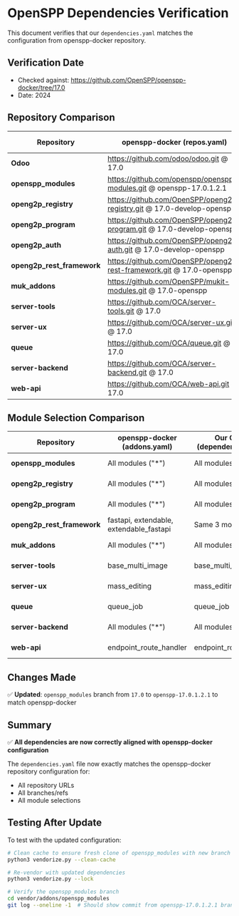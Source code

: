 # OpenSPP Dependencies Verification

This document verifies that our `dependencies.yaml` matches the configuration from openspp-docker repository.

## Verification Date
- Checked against: https://github.com/OpenSPP/openspp-docker/tree/17.0
- Date: 2024

## Repository Comparison

| Repository | openspp-docker (repos.yaml) | Our Config (dependencies.yaml) | Status |
|------------|----------------------------|--------------------------------|---------|
| **Odoo** | https://github.com/odoo/odoo.git @ 17.0 | ✅ Same | ✅ Match |
| **openspp_modules** | https://github.com/openspp/openspp-modules.git @ openspp-17.0.1.2.1 | ✅ Updated to match | ✅ Match |
| **openg2p_registry** | https://github.com/OpenSPP/openg2p-registry.git @ 17.0-develop-openspp | ✅ Same | ✅ Match |
| **openg2p_program** | https://github.com/OpenSPP/openg2p-program.git @ 17.0-develop-openspp | ✅ Same | ✅ Match |
| **openg2p_auth** | https://github.com/OpenSPP/openg2p-auth.git @ 17.0-develop-openspp | ✅ Same | ✅ Match |
| **openg2p_rest_framework** | https://github.com/OpenSPP/openg2p-rest-framework.git @ 17.0-openspp | ✅ Same | ✅ Match |
| **muk_addons** | https://github.com/OpenSPP/mukit-modules.git @ 17.0-openspp | ✅ Same | ✅ Match |
| **server-tools** | https://github.com/OCA/server-tools.git @ 17.0 | ✅ Same | ✅ Match |
| **server-ux** | https://github.com/OCA/server-ux.git @ 17.0 | ✅ Same | ✅ Match |
| **queue** | https://github.com/OCA/queue.git @ 17.0 | ✅ Same | ✅ Match |
| **server-backend** | https://github.com/OCA/server-backend.git @ 17.0 | ✅ Same | ✅ Match |
| **web-api** | https://github.com/OCA/web-api.git @ 17.0 | ✅ Same | ✅ Match |

## Module Selection Comparison

| Repository | openspp-docker (addons.yaml) | Our Config (dependencies.yaml) | Status |
|------------|------------------------------|--------------------------------|---------|
| **openspp_modules** | All modules ("*") | All modules | ✅ Match |
| **openg2p_registry** | All modules ("*") | All modules | ✅ Match |
| **openg2p_program** | All modules ("*") | All modules | ✅ Match |
| **openg2p_rest_framework** | fastapi, extendable, extendable_fastapi | Same 3 modules | ✅ Match |
| **muk_addons** | All modules ("*") | All modules | ✅ Match |
| **server-tools** | base_multi_image | base_multi_image | ✅ Match |
| **server-ux** | mass_editing | mass_editing | ✅ Match |
| **queue** | queue_job | queue_job | ✅ Match |
| **server-backend** | All modules ("*") | All modules | ✅ Match |
| **web-api** | endpoint_route_handler | endpoint_route_handler | ✅ Match |

## Changes Made

✅ **Updated**: `openspp_modules` branch from `17.0` to `openspp-17.0.1.2.1` to match openspp-docker

## Summary

✅ **All dependencies are now correctly aligned with openspp-docker configuration**

The `dependencies.yaml` file now exactly matches the openspp-docker repository configuration for:
- All repository URLs
- All branches/refs
- All module selections

## Testing After Update

To test with the updated configuration:

```bash
# Clean cache to ensure fresh clone of openspp_modules with new branch
python3 vendorize.py --clean-cache

# Re-vendor with updated dependencies
python3 vendorize.py --lock

# Verify the openspp_modules branch
cd vendor/addons/openspp_modules
git log --oneline -1  # Should show commit from openspp-17.0.1.2.1 branch
```